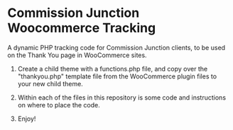 # Commission Junction Woocommerce Tracking
A dynamic PHP tracking code for Commission Junction clients, to be used on the Thank You page in WooCommerce sites.

1. Create a child theme with a functions.php file, and copy over the "thankyou.php" template file from the WooCommerce plugin files to your new child theme.

2. Within each of the files in this repository is some code and instructions on where to place the code.

3. Enjoy!
